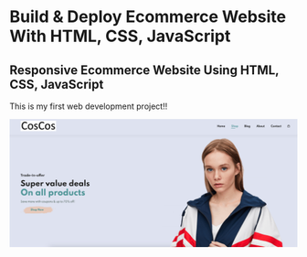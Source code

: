 # Build & Deploy Ecommerce Website With HTML, CSS, JavaScript

## Responsive Ecommerce Website Using HTML, CSS, JavaScript

This is my first web development project!!

![alt text](https://github.com/17yo17/Online-Shopping-Site/blob/main/img/homepage.jpg?raw=true)

